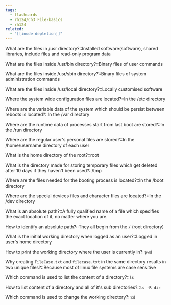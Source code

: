```yaml
---
tags:
  - flashcards
  - rh124/Ch3_File-basics
  - rh124
related:
  - "[[inode depletion]]"
---
```


What are the files in /usr directory?::Installed software(software), shared libraries, include files and read-only program data

<!--SR:!2023-08-12,6,246-->

What are the files inside /usr/bin directory?::Binary files of user commands

<!--SR:!2023-10-03,60,270-->

What are the files inside /usr/sbin directory?::Binary files of system administration commands

<!--SR:!2023-08-06,2,230-->

What are the files inside /usr/local directory?::Locally customised software

<!--SR:!2023-08-06,15,270-->

Where the system wide configuration files are located?::In the /etc directory

<!--SR:!2023-08-15,24,290-->

Where are the variable data of the system which should be persist between reboots is located?::In the /var directory

<!--SR:!2023-08-17,26,306-->

Where are the runtime data of processes start from last boot are stored?::In the /run directory

<!--SR:!2023-08-18,27,306-->

Where are the regular user's personal files are stored?::In the /home/username directory of each user

<!--SR:!2023-08-12,21,290-->

What is the home directory of the root?::root

What is the directory made for storing temporary files which get deleted after 10 days if they haven't been used?::/tmp

<!--SR:!2023-08-11,20,290-->

Where are the files needed for the booting process is located?::In the /boot directory

<!--SR:!2023-08-17,26,306-->

Where are the special devices files and character files are located?::In the /dev directory

<!--SR:!2023-10-04,59,305-->

What is an absolute path?::A fully qualified name of a file which specifies the exact location of it, no matter where you are.

<!--SR:!2023-08-12,21,309-->

How to identify an absolute path?::They all begin from the `/` (root directory)

<!--SR:!2023-08-15,24,290-->

What is the initial working directory when logged as an user?::Logged in user's home directory

<!--SR:!2023-08-13,22,290-->

How to print the working directory where the user is currently in?::`pwd`

<!--SR:!2023-08-14,23,290-->

Why creating `FileCase.txt` and `filecase.txt` in the same directory results in two unique files?::Because most of linux file systems are case sensitive

<!--SR:!2023-08-13,22,290-->

Which command is used to list the content of a directory?::`ls`

<!--SR:!2023-08-15,24,290-->

How to list content of a directory and all of it's sub directories?::`ls -R dir`

<!--SR:!2023-08-15,24,290-->

Which command is used to change the working directory?::`cd`

<!--SR:!2023-08-11,20,290-->
